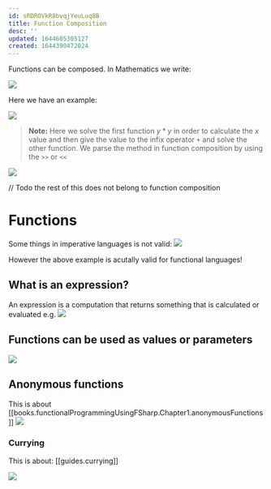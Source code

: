 ```yaml
---
id: sRDROVkR8bvqjYeuLuq8B
title: Function Composition
desc: ''
updated: 1644605305127
created: 1644390472024
---
```

Functions can be composed.
In Mathematics we write:

![](/assets/images/2022-02-09-08-28-35.png)

Here we have an example:
                   
![](/assets/images/2022-02-09-08-28-50.png)
>**Note:** Here we solve the first function $y*y$ in order to calculate the $x$ value and then give the value to the infix operator `+` and solve the other function. We parse the method in function composition by using the `>>` or `<<`

![](/assets/images/2022-02-09-08-31-55.png)


// Todo the rest of this does not belong to function composition
# Functions
Some things in imperative languages is not valid:
 ![](/assets/images/2022-02-09-08-08-20.png)

However the above example is acutally valid for functional languages!

## What is an expression?

An expression is a computation that returns something that is calculated or evaluated e.g.
![](/assets/images/2022-02-09-08-09-32.png)

## Functions can be used as values or parameters
![](/assets/images/2022-02-09-08-10-20.png)

## Anonymous functions
This is about [[books.functionalProgrammingUsingFSharp.Chapter1.anonymousFunctions]]
![](/assets/images/2022-02-09-08-14-27.png)

### Currying
This is about: [[guides.currying]]

![](/assets/images/2022-02-09-08-15-21.png)

